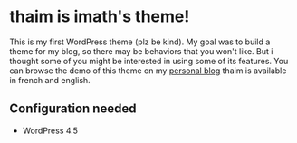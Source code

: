 thaim is imath's theme!
=======================

This is my first WordPress theme (plz be kind). My goal was to build a theme for my blog, so there may be behaviors that you won't like. But i thought some of you might be interested in using some of its features.
You can browse the demo of this theme on my [personal blog](http://imathi.eu)
thaim is available in french and english.


Configuration needed
--------------------

+ WordPress 4.5

